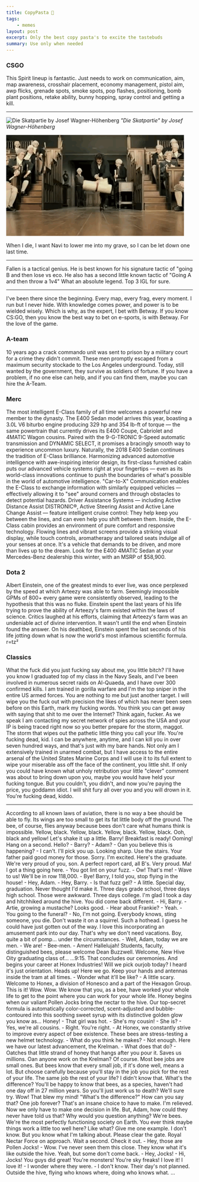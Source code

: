 ```yaml
---
title: CopyPasta 🍝
tags:
    - memes
layout: post
excerpt: Only the best copy pasta's to excite the tastebuds
summary: Use only when needed
---
```


### CSGO

This Spirit lineup is fantastic. Just needs to work on communication, aim, map awareness, crosshair placement, economy management, pistol aim, awp flicks, grenade spots, smoke spots, pop flashes, positioning, bomb plant positions, retake ability, bunny hopping, spray control and getting a kill.

---

![Die Skatpartie by Josef Wagner-Höhenberg](/assets/img/uploads/test.jpeg)
_"Die Skatpartie" by Josef Wagner-Höhenberg_

![Witness it](/assets/img/remote/wishlist.webp)

When I die, I want Navi to lower me into my grave, so I can be let down one last time.

---

Fallen is a tactical genius. He is best known for his signature tactic of "going B and then lose vs eco. He also has a second little known tactic of "Going A and then throw a 1v4" What an absolute legend. Top 3 IGL for sure.

---

I've been there since the beginning. Every map, every frag, every moment. I run but I never hide. With knowledge comes power, and power is to be wielded wisely. Which is why, as the expert, I bet with Betway. If you know CS:GO, then you know the best way to bet on e-sports, is with Betway. For the love of the game.

### A-team

10 years ago a crack commando unit was sent to prison by a military court for a crime they didn't commit. These men promptly escaped from a maximum security stockade to the Los Angeles underground. Today, still wanted by the government, they survive as soldiers of fortune. If you have a problem, if no one else can help, and if you can find them, maybe you can hire the A-Team.

### Merc

The most intelligent E-Class family of all time welcomes a powerful new member to the dynasty. The E400 Sedan model arrives this year, boasting a 3.0L V6 biturbo engine producing 329 hp and 354 lb-ft of torque — the same powertrain that currently drives its E400 Coupe, Cabriolet and 4MATIC Wagon cousins. Paired with the 9-G-TRONIC 9-Speed automatic transmission and DYNAMIC SELECT, it promises a bracingly smooth way to experience uncommon luxury. Naturally, the 2018 E400 Sedan continues the tradition of E-Class brilliance. Harmonizing advanced automotive intelligence with awe-inspiring interior design, its first-class furnished cabin puts our advanced vehicle systems right at your fingertips — even as its world-class innovations continue to push the boundaries of what's possible in the world of automotive intelligence. "Car-to-X" Communication enables the E-Class to exchange information with similarly equipped vehicles — effectively allowing it to "see" around corners and through obstacles to detect potential hazards. Driver Assistance Systems — including Active Distance Assist DISTRONIC®, Active Steering Assist and Active Lane Change Assist — feature intelligent cruise control: They help keep you between the lines, and can even help you shift between them. Inside, the E-Class cabin provides an environment of pure comfort and responsive technology. Flowing lines and vibrant screens provide a striking visual display, while touch controls, aromatherapy and tailored seats indulge all of your senses at once. It's a vehicle that demands to be driven, and more than lives up to the dream. Look for the E400 4MATIC Sedan at your Mercedes-Benz dealership this winter, with an MSRP of $58,900.

### Dota 2

Albert Einstein, one of the greatest minds to ever live, was once perplexed by the speed at which Arteezy was able to farm. Seemingly impossible GPMs of 800+ every game were consistently observed, leading to the hypothesis that this was no fluke. Einstein spent the last years of his life trying to prove the ability of Arteezy's farm existed within the laws of science. Critics laughed at his efforts, claiming that Arteezy's farm was an undeniable act of divine intervention. It wasn't until the end when Einstein found the answer. On his deathbed, Einstein spent the last seconds of his life jotting down what is now the world's most infamous scientific formula. r=tz²

### Classics

What the fuck did you just fucking say about me, you little bitch? I'll have you know I graduated top of my class in the Navy Seals, and I've been involved in numerous secret raids on Al-Quaeda, and I have over 300 confirmed kills. I am trained in gorilla warfare and I'm the top sniper in the entire US armed forces. You are nothing to me but just another target. I will wipe you the fuck out with precision the likes of which has never been seen before on this Earth, mark my fucking words. You think you can get away with saying that shit to me over the Internet? Think again, fucker. As we speak I am contacting my secret network of spies across the USA and your IP is being traced right now so you better prepare for the storm, maggot. The storm that wipes out the pathetic little thing you call your life. You're fucking dead, kid. I can be anywhere, anytime, and I can kill you in over seven hundred ways, and that's just with my bare hands. Not only am I extensively trained in unarmed combat, but I have access to the entire arsenal of the United States Marine Corps and I will use it to its full extent to wipe your miserable ass off the face of the continent, you little shit. If only you could have known what unholy retribution your little "clever" comment was about to bring down upon you, maybe you would have held your fucking tongue. But you couldn't, you didn't, and now you're paying the price, you goddamn idiot. I will shit fury all over you and you will drown in it. You're fucking dead, kiddo.

---

According to all known laws of aviation, there is no way a bee should be able to fly. Its wings are too small to get its fat little body off the ground. The bee, of course, flies anyway because bees don't care what humans think is impossible. Yellow, black. Yellow, black. Yellow, black. Yellow, black. Ooh, black and yellow! Let's shake it up a little. Barry! Breakfast is ready! Ooming! Hang on a second. Hello? - Barry? - Adam? - Oan you believe this is happening? - I can't. I'll pick you up. Looking sharp. Use the stairs. Your father paid good money for those. Sorry. I'm excited. Here's the graduate. We're very proud of you, son. A perfect report card, all B's. Very proud. Ma! I got a thing going here. - You got lint on your fuzz. - Ow! That's me! - Wave to us! We'll be in row 118,000. - Bye! Barry, I told you, stop flying in the house! - Hey, Adam. - Hey, Barry. - Is that fuzz gel? - A little. Special day, graduation. Never thought I'd make it. Three days grade school, three days high school. Those were awkward. Three days college. I'm glad I took a day and hitchhiked around the hive. You did come back different. - Hi, Barry. - Artie, growing a mustache? Looks good. - Hear about Frankie? - Yeah. - You going to the funeral? - No, I'm not going. Everybody knows, sting someone, you die. Don't waste it on a squirrel. Such a hothead. I guess he could have just gotten out of the way. I love this incorporating an amusement park into our day. That's why we don't need vacations. Boy, quite a bit of pomp... under the circumstances. - Well, Adam, today we are men. - We are! - Bee-men. - Amen! Hallelujah! Students, faculty, distinguished bees, please welcome Dean Buzzwell. Welcome, New Hive Oity graduating class of... ...9:15. That concludes our ceremonies. And begins your career at Honex Industries! Will we pick ourjob today? I heard it's just orientation. Heads up! Here we go. Keep your hands and antennas inside the tram at all times. - Wonder what it'll be like? - A little scary. Welcome to Honex, a division of Honesco and a part of the Hexagon Group. This is it! Wow. Wow. We know that you, as a bee, have worked your whole life to get to the point where you can work for your whole life. Honey begins when our valiant Pollen Jocks bring the nectar to the hive. Our top-secret formula is automatically color-corrected, scent-adjusted and bubble-contoured into this soothing sweet syrup with its distinctive golden glow you know as... Honey! - That girl was hot. - She's my cousin! - She is? - Yes, we're all cousins. - Right. You're right. - At Honex, we constantly strive to improve every aspect of bee existence. These bees are stress-testing a new helmet technology. - What do you think he makes? - Not enough. Here we have our latest advancement, the Krelman. - What does that do? - Oatches that little strand of honey that hangs after you pour it. Saves us millions. Oan anyone work on the Krelman? Of course. Most bee jobs are small ones. But bees know that every small job, if it's done well, means a lot. But choose carefully because you'll stay in the job you pick for the rest of your life. The same job the rest of your life? I didn't know that. What's the difference? You'll be happy to know that bees, as a species, haven't had one day off in 27 million years. So you'll just work us to death? We'll sure try. Wow! That blew my mind! "What's the difference?" How can you say that? One job forever? That's an insane choice to have to make. I'm relieved. Now we only have to make one decision in life. But, Adam, how could they never have told us that? Why would you question anything? We're bees. We're the most perfectly functioning society on Earth. You ever think maybe things work a little too well here? Like what? Give me one example. I don't know. But you know what I'm talking about. Please clear the gate. Royal Nectar Force on approach. Wait a second. Oheck it out. - Hey, those are Pollen Jocks! - Wow. I've never seen them this close. They know what it's like outside the hive. Yeah, but some don't come back. - Hey, Jocks! - Hi, Jocks! You guys did great! You're monsters! You're sky freaks! I love it! I love it! - I wonder where they were. - I don't know. Their day's not planned. Outside the hive, flying who knows where, doing who knows what. ...